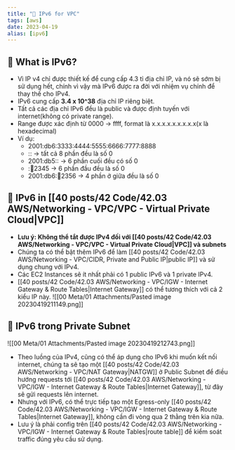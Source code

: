 ```yaml
---
title: "🌱 IPv6 for VPC"
tags: [aws]
date: 2023-04-19
alias: [ipv6]
---
```


## 🌿 What is IPv6?
- Vì IP v4 chỉ được thiết kế để cung cấp 4.3 tỉ địa chỉ IP, và nó sẽ sớm bị sử dụng hết, chính vì vậy mà IPv6 được ra đời với nhiệm vụ chính để thay thế cho IPv4.
- IPv6 cung cấp **3.4 x 10^38** địa chỉ IP riêng biệt.
- Tất cả các địa chỉ IPv6 đều là public và được định tuyến với internet(không có private range).
- Range được xác định từ 0000 -> ffff, format là x.x.x.x.x.x.x.x.x(x là hexadecimal)
- Ví dụ: 
	- 2001:db6:3333:4444:5555:6666:7777:8888
	- :: -> tất cả 8 phần đều là số 0
	- 2001:db5:: -> 6 phần cuối đều có số 0
	- ::1234:2345 -> 6 phần đầu đều là số 0
	- 2001:db6::1234:2356 -> 4 phần ở giữa đều là số 0

## 🌿 IPv6 in [[40 posts/42 Code/42.03 AWS/Networking - VPC/VPC - Virtual Private Cloud|VPC]]
- **Lưu ý: Không thể tắt được IPv4 đối với [[40 posts/42 Code/42.03 AWS/Networking - VPC/VPC - Virtual Private Cloud|VPC]] và subnets**
- Chúng ta có thể bật thêm IPv6 để làm [[40 posts/42 Code/42.03 AWS/Networking - VPC/CIDR, Private and Public IP|public IP]] và sử dụng chung với IPv4.
- Các EC2 Instances sẽ ít nhất phải có 1 public IPv6 và 1 private IPv4.
- [[40 posts/42 Code/42.03 AWS/Networking - VPC/IGW - Internet Gateway & Route Tables|Internet Gateway]] có thể tương thích với cả 2 kiểu IP này.
![[00 Meta/01 Attachments/Pasted image 20230419211149.png]]

## 🌿 IPv6 trong Private Subnet
![[00 Meta/01 Attachments/Pasted image 20230419212743.png]]
- Theo luồng của IPv4, cũng có thể áp dụng cho IPv6 khi muốn kết nối internet, chúng ta sẽ tạo một [[40 posts/42 Code/42.03 AWS/Networking - VPC/NAT Gateway|NATGW]] ở Public Subnet để điều hướng requests tới [[40 posts/42 Code/42.03 AWS/Networking - VPC/IGW - Internet Gateway & Route Tables|Internet Gateway]], từ đây sẽ gửi requests lên internet.
- Nhưng với IPv6, có thể trực tiếp tạo một Egress-only [[40 posts/42 Code/42.03 AWS/Networking - VPC/IGW - Internet Gateway & Route Tables|Internet Gateway]], không cần đi vòng qua 2 thằng trên kia nữa.
- Lưu ý là phải config trên [[40 posts/42 Code/42.03 AWS/Networking - VPC/IGW - Internet Gateway & Route Tables|route table]] để kiểm soát traffic đúng yêu cầu sử dụng.
